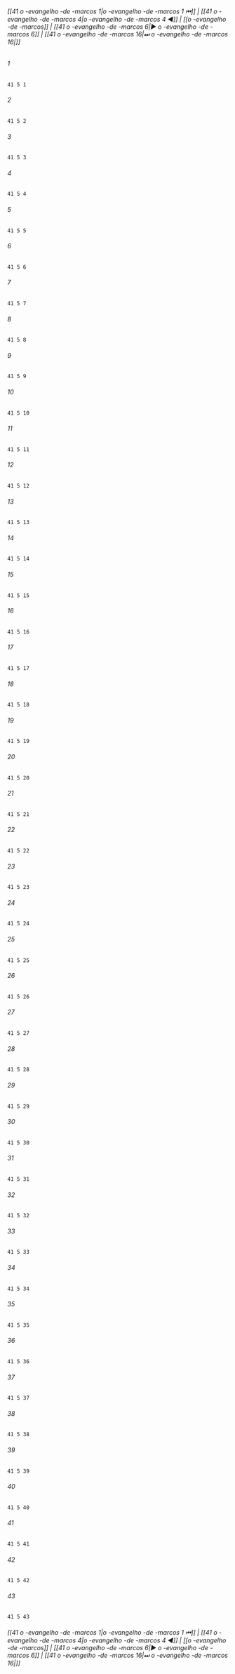 
###### [[41 o -evangelho -de -marcos 1|o -evangelho -de -marcos 1 ⏮]] | [[41 o -evangelho -de -marcos 4|o -evangelho -de -marcos 4 ◀]] | [[o -evangelho -de -marcos]] | [[41 o -evangelho -de -marcos 6|▶ o -evangelho -de -marcos 6]] | [[41 o -evangelho -de -marcos 16|⏭ o -evangelho -de -marcos 16|]]

###### 1
``` verse
41 5 1 
```
###### 2
``` verse
41 5 2 
```
###### 3
``` verse
41 5 3 
```
###### 4
``` verse
41 5 4 
```
###### 5
``` verse
41 5 5 
```
###### 6
``` verse
41 5 6 
```
###### 7
``` verse
41 5 7 
```
###### 8
``` verse
41 5 8 
```
###### 9
``` verse
41 5 9 
```
###### 10
``` verse
41 5 10 
```
###### 11
``` verse
41 5 11 
```
###### 12
``` verse
41 5 12 
```
###### 13
``` verse
41 5 13 
```
###### 14
``` verse
41 5 14 
```
###### 15
``` verse
41 5 15 
```
###### 16
``` verse
41 5 16 
```
###### 17
``` verse
41 5 17 
```
###### 18
``` verse
41 5 18 
```
###### 19
``` verse
41 5 19 
```
###### 20
``` verse
41 5 20 
```
###### 21
``` verse
41 5 21 
```
###### 22
``` verse
41 5 22 
```
###### 23
``` verse
41 5 23 
```
###### 24
``` verse
41 5 24 
```
###### 25
``` verse
41 5 25 
```
###### 26
``` verse
41 5 26 
```
###### 27
``` verse
41 5 27 
```
###### 28
``` verse
41 5 28 
```
###### 29
``` verse
41 5 29 
```
###### 30
``` verse
41 5 30 
```
###### 31
``` verse
41 5 31 
```
###### 32
``` verse
41 5 32 
```
###### 33
``` verse
41 5 33 
```
###### 34
``` verse
41 5 34 
```
###### 35
``` verse
41 5 35 
```
###### 36
``` verse
41 5 36 
```
###### 37
``` verse
41 5 37 
```
###### 38
``` verse
41 5 38 
```
###### 39
``` verse
41 5 39 
```
###### 40
``` verse
41 5 40 
```
###### 41
``` verse
41 5 41 
```
###### 42
``` verse
41 5 42 
```
###### 43
``` verse
41 5 43 
```

###### [[41 o -evangelho -de -marcos 1|o -evangelho -de -marcos 1 ⏮]] | [[41 o -evangelho -de -marcos 4|o -evangelho -de -marcos 4 ◀]] | [[o -evangelho -de -marcos]] | [[41 o -evangelho -de -marcos 6|▶ o -evangelho -de -marcos 6]] | [[41 o -evangelho -de -marcos 16|⏭ o -evangelho -de -marcos 16|]]

